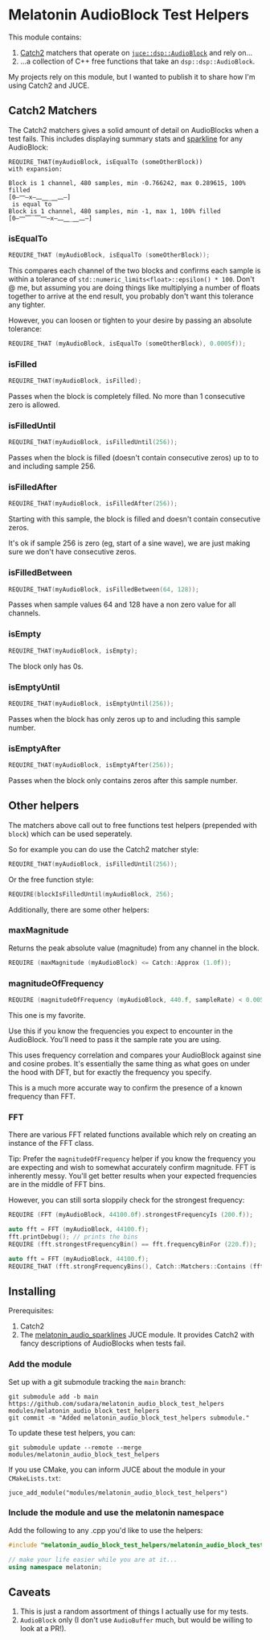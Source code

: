 # Melatonin AudioBlock Test Helpers

This module contains:

1. [Catch2](https://github.com/catchorg/Catch2) matchers that operate on [`juce::dsp::AudioBlock`](https://docs.juce.com/master/classdsp_1_1AudioBlock.html) and rely on...
2. ...a collection of C++ free functions that take an `dsp::dsp::AudioBlock`.
   
My projects rely on this module, but I wanted to publish it to share how I'm using Catch2 and JUCE.

## Catch2 Matchers

The Catch2 matchers gives a solid amount of detail on AudioBlocks when a test fails. This includes displaying summary stats and [sparkline](https://github.com/sudara/melatonin_audio_sparklines) for any AudioBlock:

```
REQUIRE_THAT(myAudioBlock, isEqualTo (someOtherBlock))
with expansion:

Block is 1 channel, 480 samples, min -0.766242, max 0.289615, 100% filled
[0—⎻—x—⎼⎽_⎽⎼—]
 is equal to 
Block is 1 channel, 480 samples, min -1, max 1, 100% filled
[0—⎻⎺‾⎺⎻—x—⎼⎽_⎽⎼—]
```

### isEqualTo

```cpp
REQUIRE_THAT (myAudioBlock, isEqualTo (someOtherBlock));
```

This compares each channel of the two blocks and confirms each sample is within a tolerance of `std::numeric_limits<float>::epsilon() * 100`. Don't @ me, but assuming you are doing things like multiplying a number of floats together to arrive at the end result, you probably don't want this tolerance any tighter.

However, you can loosen or tighten to your desire by passing an absolute tolerance:

```cpp
REQUIRE_THAT (myAudioBlock, isEqualTo (someOtherBlock), 0.0005f));
```

### isFilled

```cpp
REQUIRE_THAT(myAudioBlock, isFilled);
```

Passes when the block is completely filled. No more than 1 consecutive zero is allowed. 

### isFilledUntil

```cpp
REQUIRE_THAT(myAudioBlock, isFilledUntil(256));
```

Passes when the block is filled (doesn't contain consecutive zeros) up to to and including sample 256.

### isFilledAfter

```cpp
REQUIRE_THAT(myAudioBlock, isFilledAfter(256));
```

Starting with this sample, the block is filled and doesn't contain consecutive zeros.

It's ok if sample 256 is zero (eg, start of a sine wave), we are just making sure we don't have consecutive zeros.

### isFilledBetween

```cpp
REQUIRE_THAT(myAudioBlock, isFilledBetween(64, 128));
```
Passes when sample values 64 and 128 have a non zero value for all channels.

### isEmpty

```cpp
REQUIRE_THAT(myAudioBlock, isEmpty);
```

The block only has 0s.

### isEmptyUntil

```cpp
REQUIRE_THAT(myAudioBlock, isEmptyUntil(256));
```

Passes when the block has only zeros up to and including this sample number.

### isEmptyAfter

```cpp
REQUIRE_THAT(myAudioBlock, isEmptyAfter(256));
```

Passes when the block only contains zeros after this sample number.

## Other helpers

The matchers above call out to free functions test helpers (prepended with `block`) which can be used seperately.

So for example you can do use the Catch2 matcher style:

```cpp
REQUIRE_THAT(myAudioBlock, isFilledUntil(256));
```

Or the free function style:

```cpp
REQUIRE(blockIsFilledUntil(myAudioBlock, 256);
```

Additionally, there are some other helpers:

### maxMagnitude

Returns the peak absolute value (magnitude) from any channel in the block.

```cpp
REQUIRE (maxMagnitude (myAudioBlock) <= Catch::Approx (1.0f));
```

### magnitudeOfFrequency

```cpp
REQUIRE (magnitudeOfFrequency (myAudioBlock, 440.f, sampleRate) < 0.005);
```

This one is my favorite.

Use this if you know the frequencies you expect to encounter in the AudioBlock. You'll need to pass it the sample rate you are using.

This uses frequency correlation and compares your AudioBlock against sine and cosine probes. It's essentially the same thing as what goes on under the hood with DFT, but for exactly the frequency you specify. 

This is a much more accurate way to confirm the presence of a known frequency than FFT.

### FFT

There are various FFT related functions available which rely on creating an instance of the FFT class.

Tip: Prefer the `magnitudeOfFrequency` helper if you know the frequency you are expecting and wish to somewhat accurately confirm magnitude. FFT is inherently messy. You'll get better results when your expected frequencies are in the middle of FFT bins. 


However, you can still sorta sloppily check for the strongest frequency:

```cpp 
REQUIRE (FFT (myAudioBlock, 44100.0f).strongestFrequencyIs (200.f));
```

```cpp
auto fft = FFT (myAudioBlock, 44100.f);
fft.printDebug(); // prints the bins
REQUIRE (fft.strongestFrequencyBin() == fft.frequencyBinFor (220.f));
```

```cpp
auto fft = FFT (myAudioBlock, 44100.f);
REQUIRE_THAT (fft.strongFrequencyBins(), Catch::Matchers::Contains (fft.frequencyBinFor (220.f)));
```

## Installing

Prerequisites:

1. Catch2 
2. The [melatonin_audio_sparklines](https://github.com/sudara/melatonin_audio_sparklines) JUCE module. It provides Catch2 with fancy descriptions of AudioBlocks when tests fail.

### Add the module

Set up with a git submodule tracking the `main` branch:

```git
git submodule add -b main https://github.com/sudara/melatonin_audio_block_test_helpers modules/melatonin_audio_block_test_helpers
git commit -m "Added melatonin_audio_block_test_helpers submodule."
```

To update these test helpers, you can:
```git
git submodule update --remote --merge modules/melatonin_audio_block_test_helpers
```

If you use CMake, you can inform JUCE about the module in your `CMakeLists.txt`:
```
juce_add_module("modules/melatonin_audio_block_test_helpers")
```

### Include the module and use the melatonin namespace

Add the following to any .cpp you'd like to use the helpers:

```cpp
#include "melatonin_audio_block_test_helpers/melatonin_audio_block_test_helpers.h"

// make your life easier while you are at it...
using namespace melatonin;

```

## Caveats

1. This is just a random assortment of things I actually use for my tests.
2. `AudioBlock` only (I don't use `AudioBuffer` much, but would be willing to look at a PR!).

